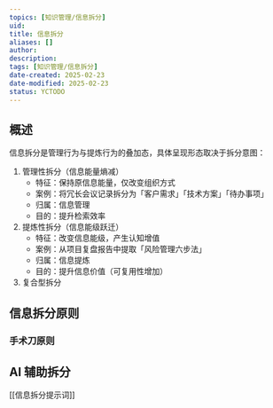 ```yaml
---
topics: [知识管理/信息拆分]
uid: 
title: 信息拆分
aliases: []
author: 
description: 
tags: [知识管理/信息拆分]
date-created: 2025-02-23
date-modified: 2025-02-23
status: YCTODO
---
```


## 概述

信息拆分是管理行为与提炼行为的叠加态，具体呈现形态取决于拆分意图：

1. 管理性拆分（信息能量熵减）
	- 特征：保持原信息能量，仅改变组织方式
	- 案例：将冗长会议记录拆分为「客户需求」「技术方案」「待办事项」
	- 归属：信息管理
	- 目的：提升检索效率
2. 提炼性拆分（信息能级跃迁）
	- 特征：改变信息能级，产生认知增值
	- 案例：从项目复盘报告中提取「风险管理六步法」
	- 归属：信息提炼
	- 目的：提升信息价值（可复用性增加）
3. 复合型拆分

## 信息拆分原则

### 手术刀原则

## AI 辅助拆分

[[信息拆分提示词]]
